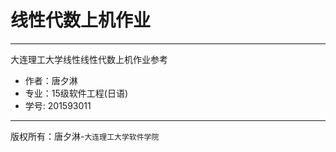 # 线性代数上机作业
---
大连理工大学线性线性代数上机作业参考

- 作者：唐夕淋
- 专业：15级软件工程(日语)
- 学号: 201593011

---
版权所有：唐夕淋-`大连理工大学软件学院`
